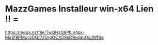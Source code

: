 # MazzGames Installeur win-x64 Lien !! =



https://mega.nz/file/TwQHzQ6I#Ln4px-MaSf8PMuczDQr7zQrgOOXD9sD9vdqnGaJWf6o


